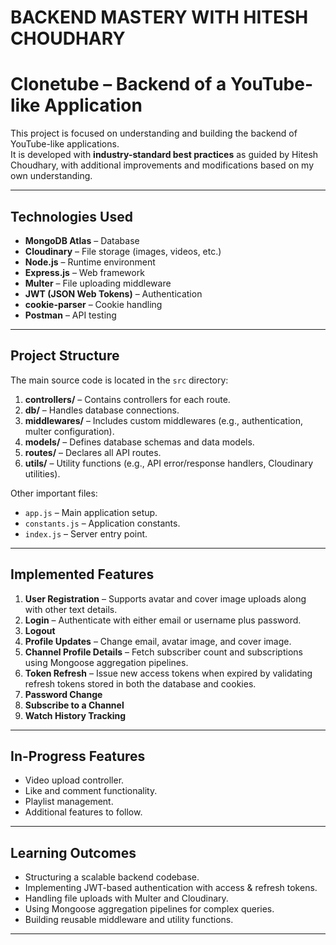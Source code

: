 <h1>BACKEND MASTERY WITH HITESH CHOUDHARY</h1>

# Clonetube – Backend of a YouTube-like Application

This project is focused on understanding and building the backend of YouTube-like applications.  
It is developed with **industry-standard best practices** as guided by Hitesh Choudhary, with additional improvements and modifications based on my own understanding.

---

## **Technologies Used**
- **MongoDB Atlas** – Database
- **Cloudinary** – File storage (images, videos, etc.)
- **Node.js** – Runtime environment
- **Express.js** – Web framework
- **Multer** – File uploading middleware
- **JWT (JSON Web Tokens)** – Authentication
- **cookie-parser** – Cookie handling
- **Postman** – API testing

---

## **Project Structure**
The main source code is located in the `src` directory:

1. **controllers/** – Contains controllers for each route.
2. **db/** – Handles database connections.
3. **middlewares/** – Includes custom middlewares (e.g., authentication, multer configuration).
4. **models/** – Defines database schemas and data models.
5. **routes/** – Declares all API routes.
6. **utils/** – Utility functions (e.g., API error/response handlers, Cloudinary utilities).

Other important files:
- `app.js` – Main application setup.
- `constants.js` – Application constants.
- `index.js` – Server entry point.

---

## **Implemented Features**
1. **User Registration** – Supports avatar and cover image uploads along with other text details.
2. **Login** – Authenticate with either email or username plus password.
3. **Logout**
4. **Profile Updates** – Change email, avatar image, and cover image.
5. **Channel Profile Details** – Fetch subscriber count and subscriptions using Mongoose aggregation pipelines.
6. **Token Refresh** – Issue new access tokens when expired by validating refresh tokens stored in both the database and cookies.
7. **Password Change**
8. **Subscribe to a Channel**
9. **Watch History Tracking**

---

## **In-Progress Features**
- Video upload controller.
- Like and comment functionality.
- Playlist management.
- Additional features to follow.

---

## **Learning Outcomes**
- Structuring a scalable backend codebase.
- Implementing JWT-based authentication with access & refresh tokens.
- Handling file uploads with Multer and Cloudinary.
- Using Mongoose aggregation pipelines for complex queries.
- Building reusable middleware and utility functions.

---
